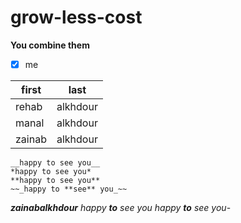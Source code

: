 # grow-less-cost

__You combine them__
- [x] me

 first  | last
-------|---------
rehab  | alkhdour
manal  | alkhdour
zainab | alkhdour

``` ~~_happy to see you_	~~
__happy to see you__
*happy to see you*
**happy to see you**
~~_happy to **see** you_~~ 
```
 ***__zainabalkhdour__***
*happy __to__ see you*
*happy **to** see you*-
